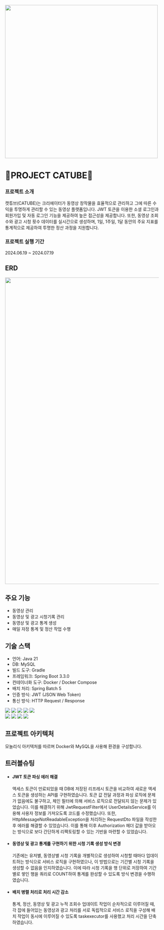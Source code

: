 <p align="left">
  <img src="https://postfiles.pstatic.net/MjAyNDA3MjBfMjM0/MDAxNzIxNDEwNDExMDUz.CKXpW2vWbk0CpB2vtjDPlnixI046ROcbx28qJ6heHbog.ShKsdHjEK7f0I2penVHVqeNcT-5fPCIjMG56lOQbt4wg.PNG/SE-17a259f2-2116-4cd0-84b3-579aa4bc5bdc.png?type=w2000" width="500">
</p>

# **💸PROJECT CATUBE💸**

### 프로젝트 소개
캣튜브(CATUBE)는 크리에이터가 동영상 창작물을 효율적으로 관리하고 그에 따른 수익을 투명하게 관리할 수 있는 동영상 플랫폼입니다. JWT 토큰을 이용한 소셜 로그인과 회원가입 및 자동 로그인 기능을 제공하여 높은 접근성을 제공합니다. 또한, 동영상 조회수와 광고 시청 횟수 데이터를 실시간으로 생성하며, 1일, 1주일, 1달 동안의 주요 지표를 통계적으로 제공하여 투명한 정산 과정을 지원합니다.

### 프로젝트 실행 기간
2024.06.19 ~ 2024.07.19

## ERD
<p align="left">
  <img src="https://postfiles.pstatic.net/MjAyNDA3MjBfMjQ2/MDAxNzIxNDA2NjQ3MzI1.ZGJ0PU7MqhzjWNI6Mud8HD2MkMl7_dTfA1rNZXcraLMg.VbqIIziJs880PPOMoFtr_926H3-pPo_ulZAFw9n-0FIg.PNG/image.png?type=w2000" height="1000">
</p>

## 주요 기능
- 동영상 관리
- 동영상 및 광고 시청기록 관리
- 동영상 및 광고 통계 생성
- 매일 자정 통계 및 정산 작업 수행

## 기술 스택
- 언어: Java 21
- DB: MySQL
- 빌드 도구: Gradle
- 프레임워크: Spring Boot 3.3.0
- 컨테이너화 도구: Docker / Docker Compose
- 배치 처리: Spring Batch 5
- 인증 방식: JWT (JSON Web Token)
- 통신 방식: HTTP Request / Response

<img src="https://img.shields.io/badge/Spring Boot-6DB33F?style=for-the-badge&logo=Spring Boot&logoColor=white">
<img src="https://img.shields.io/badge/Spring Batch-6DB33F?style=for-the-badge&logo=Spring Boot&logoColor=white">
<img src="https://img.shields.io/badge/Spring Security-6DB33F?style=for-the-badge&logo=Spring Security&logoColor=white">
<img src="https://img.shields.io/badge/Gradle-02303A?style=for-the-badge&logo=Gradle&logoColor=white">
<img src="https://img.shields.io/badge/MySQL-4479A1?style=for-the-badge&logo=MySQL&logoColor=white"><br>
<img src="https://img.shields.io/badge/Docker-2496ED?style=for-the-badge&logo=Docker&logoColor=white">
<img src="https://img.shields.io/badge/Github Actions-2088FF?style=for-the-badge&logo=Github Actions&logoColor=white">
<img src="https://img.shields.io/badge/AWS EC2-FF9900?style=for-the-badge&logo=Spring Boot&logoColor=white">
<img src="https://img.shields.io/badge/AWS Route 53-8C4FFF?style=for-the-badge&logo=Spring Boot&logoColor=white">

## 프로젝트 아키텍처
모놀리식 아키텍처를 따르며 Docker와 MySQL을 사용해 환경을 구성합니다.

## 트러블슈팅
- #### JWT 토큰 파싱 에러 해결
  액세스 토큰이 만료되었을 때 DB에 저장된 리프레시 토큰을 비교하여 새로운 액세스 토큰을 생성하는 API를 구현하였습니다. 토큰 값 전달 과정과 파싱 로직에 문제가 없음에도 불구하고, 체인 필터에 의해 서비스 로직으로 전달되지 않는 문제가 있었습니다. 이를 해결하기 위해 JwtRequestFilter에서 UserDetailsService를 이용해 사용자 정보를 가져오도록 코드를 수정했습니다. 또한, HttpMessageNotReadableException을 처리하는 RequestDto 파일을 작성한 후 에러를 해결할 수 있었습니다. 이를 통해 이후 Authorization 헤더 값을 받아오는 방식으로 보다 간단하게 리팩토링할 수 있는 기반을 마련할 수 있었습니다.

- #### 동영상 및 광고 통계를 구현하기 위한 시청 기록 생성 방식 변경
  기존에는 유저별, 동영상별 시청 기록을 개별적으로 생성하여 시청할 때마다 업데이트하는 방식으로 서비스 로직을 구현하였으나, 이 방법으로는 기간별 시청 기록을 생성할 수 없음을 인지하였습니다. 이에 따라 시청 기록을 행 단위로 저장하여 기간별로 쌓인 행을 쿼리로 COUNT하여 통계를 완성할 수 있도록 방식 변경을 수행하였습니다.

- #### 배치 병렬 처리로 처리 시간 감소
  통계, 정산, 동영상 및 광고 누적 조회수 업데이트 작업이 순차적으로 이루어질 때, 각 잡에 들어있는 동영상과 광고 처리를 서로 독립적으로 서비스 로직을 구성해 배치 작업이 동시에 이루어질 수 있도록 taskexecutor를 사용했고 처리 시간을 단축하였습니다.


